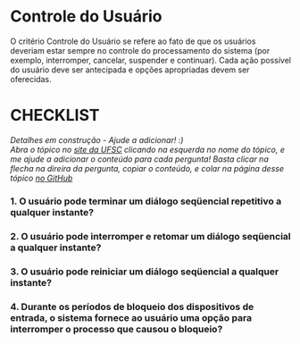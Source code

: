 # Controle do Usuário 

O critério Controle do Usuário se refere ao fato de que os usuários deveriam estar sempre no controle do processamento do sistema (por exemplo, interromper, cancelar, suspender e continuar). Cada ação possível do usuário deve ser antecipada e opções apropriadas devem ser oferecidas.

# CHECKLIST

*Detalhes em construção - Ajude a adicionar! :)*  
*Abra o tópico no [site da UFSC](http://www.labiutil.inf.ufsc.br/ergolist/quest.htm) 
clicando na esquerda no nome do tópico, e me ajude a adicionar o conteúdo para cada pergunta!
Basta clicar na flecha na direira da pergunta, copiar o conteúdo, e colar na página desse tópico 
[no GitHub](https://github.com/usabilidade/usabilidade.github.io)*

### 1. O usuário pode terminar um diálogo seqüencial repetitivo a qualquer instante?

### 2. O usuário pode interromper e retomar um diálogo seqüencial a qualquer instante?

### 3. O usuário pode reiniciar um diálogo seqüencial a qualquer instante?

### 4. Durante os períodos de bloqueio dos dispositivos de entrada, o sistema fornece ao usuário uma opção para interromper o processo que causou o bloqueio?
